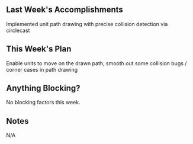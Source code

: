 ## Last Week's Accomplishments
Implemented unit path drawing with precise collision detection via circlecast 

## This Week's Plan
Enable units to move on the drawn path, smooth out some collision bugs / corner cases in path drawing

## Anything Blocking?
No blocking factors this week.

## Notes
N/A
